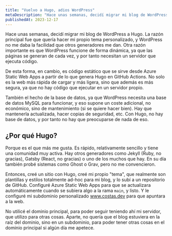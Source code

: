 ```yaml
---
title: "Vuelvo a Hugo, adios WordPress"
metaDescription: "Hace unas semanas, decidí migrar mi blog de WordPress a Hugo. La razón principal fue que quería hacer mi propio tema personalizado, y WordPress no me daba la facilidad que otros generadores me dan."
publishedAt: 2023-12-17
---
```


Hace unas semanas, decidí migrar mi blog de WordPress a Hugo. La razón principal fue que quería hacer mi propio tema personalizado, y WordPress no me daba la facilidad que otros generadores me dan. Otra razón importante es que WordPress funcione de forma dinámica, ya que las páginas se generan de cada vez, y por tanto necesitan un servidor que ejecuta código.

De esta forma, en cambio, es código estático que se sirve desde Azure Static Web Apps a partir de lo que genera Hugo en GitHub Actions. No solo es la web más rápida de cargar y más ligera, sino que además es más segura, ya que no hay código que ejecutar en un servidor propio.

También el hecho de la base de datos, ya que WordPress necesita una base de datos MySQL para funcionar, y eso supone un coste adicional, no económico, sino de mantenimiento (si se quiere hacer bien). Hay que mantenerla actualizada, hacer copias de seguridad, etc. Con Hugo, no hay base de datos, y por tanto no hay que preocuparse de nada de eso.

## ¿Por qué Hugo?

Porque es el que más me gusta. Es rápido, relativamente sencillo y tiene una comunidad muy activa. Hay otros generadores como Jekyll (Ruby, no gracias), Gatsby (React, no gracias) o uno de los muchos que hay. En su día también probé sistemas como Ghost o Grav, pero no me convencieron.

Entonces, creé un sitio con Hugo, creé mi propio "tema", que realmente son plantillas y estilos totalmente ad-hoc para mi blog, y lo subí a un repositorio de GitHub. Configuré Azure Static Web Apps para que se actualizara automáticamente cuando se subiera algo a la rama `main`, y listo. Y le configuré mi subdominio personalizado www.costas.dev para que apuntara a la web.

No utilicé el dominio principal, para poder seguir teniendo ahí mi servidor, que utilizo para otras cosas. Aparte, no quería que el blog estuviera en la raíz del dominio, sino en un subdominio, para poder tener otras cosas en el dominio principal si algún día me apetece.
